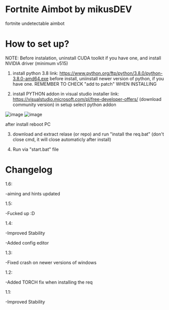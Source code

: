 # Fortnite Aimbot by mikusDEV
fortnite undetectable aimbot

# How to set up?

NOTE: Before instalation, uninstall CUDA toolkit if you have one, and install NVIDIA driver (minimum v515)

1. install python 3.8
link: https://www.python.org/ftp/python/3.8.0/python-3.8.0-amd64.exe
before install, uniinstall newer version of python, if you have one.
REMEMBER TO CHECK "add to patch" WHEN INSTALLING

2. install PYTHON addon in visual studio installer
link: https://visualstudio.microsoft.com/pl/free-developer-offers/
(download community version)
in setup select python addon

![image](https://user-images.githubusercontent.com/118010017/209166455-c85d95a3-f8ef-4234-9f7d-f4e057761392.png)
![image](https://user-images.githubusercontent.com/118010017/210354285-03075466-5fb5-4d1d-b8d5-f6a4c2fd17c0.png)


after install reboot PC

3. download and extract relase (or repo) and run "install the req.bat" 
(don't close cmd, it will close automaticly after install)

4. Run via "start.bat" file


# Changelog
1.6:

-aiming and hints updated

1.5:

-Fucked up :D

1.4:

-Improved Stability

-Added config editor


1.3:

-Fixed crash on newer versions of windows

1.2:

-Added TORCH fix when installing the req


1.1:

-Improved Stability


